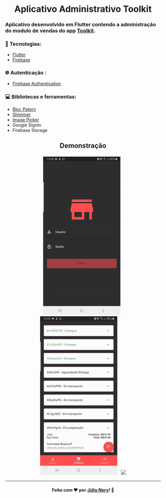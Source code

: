 
<h1 align="center">Aplicativo Administrativo Toolkit</h1>

### Aplicativo desenvolvido em Flutter contendo a administração do modulo de vendas do app [Toolkit](https://github.com/julionery/flutter-firebase-toolkit).

### :rocket: Tecnologias:
- [Flutter](https://flutter.dev/ "Flutter")
- [Firebase](https://firebase.google.com/ "Firebase")

### :globe_with_meridians: Autenticação :
- [Firebase Authentication](https://firebase.google.com/products/auth?hl=pt-br&gclid=Cj0KCQjwoPL2BRDxARIsAEMm9y8XhSHtYRrjL7OPk8hVPM_Qr0_xGwuc7-vYYIZ-VBIAQtphlU3LQlcaAoEAEALw_wcB)

### :computer: Bibliotecas e ferramentas:
- [Bloc Patern](http://flutterdevs.com/blog/bloc-pattern-in-flutter-part-1/)
- [Shimmer](https://github.com/hnvn/flutter_shimmer)
- [Image Picker](https://github.com/flutter/plugins/tree/master/packages/image_picker/image_picker)
- Google SignIn
- Firebase Storage

<h2 align="center">Demonstração</h2>

<h3 align="center">
    <img width="250px" src="https://github.com/julionery/docs/blob/master/Toolkit/toolkit-admin-1.gif?raw=true">&nbsp;&nbsp;  
    <img width="250px" src="https://github.com/julionery/docs/blob/master/Toolkit/toolkit-admin-2.gif?raw=true">&nbsp;&nbsp;
    <img width="250px" src="https://github.com/julionery/docs/blob/master/Toolkit/toolkit-admin-3.gif?raw=true">
</h3>

---

<h4 align="center">
    Feito com ❤ por <a href="https://www.linkedin.com/in/julio-nery/" target="_blank">Júlio Nery</a>!
    <g-emoji class="g-emoji" alias="wave" fallback-src="https://github.githubassets.com/images/icons/emoji/unicode/1f44b.png">👋</g-emoji>
</h4>
